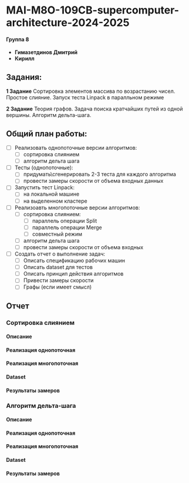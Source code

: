 # MAI-M8O-109CB-supercomputer-architecture-2024-2025

#### Группа 8

- **Гимазетдинов Дмитрий**
- **Кирилл**

## Задания:

**1 Задание**
Сортировка элементов массива по возрастанию чисел. Простое слияние.
Запуск теста Linpack в паралльном режиме

**2 Задание**
Теория графов. Задача поиска кратчайших путей из одной вершины. Алгоритм дельта-шага.

 ## Общий план работы:

- [ ] Реализовать однопоточные версии алгоритмов:
  - [ ] сортировка слиянием
  - [ ] алгоритм дельта шага
- [ ] Тесты (однопоточные):
  - [ ] придумать\сгенерировать 2-3 теста для каждого алгоритма
  - [ ] провести замеры скорости от объема входных данных
- [ ] Запустить тест Linpack:
  - [ ] на локальной машине
  - [ ] на выделенном кластере
- [ ] Реализоавть многопоточные версии алгоритмов:
  - [ ] сортировка слиянием:
    - [ ] параллель операции Split
    - [ ] параллель операции Merge
    - [ ] совместный режим
  - [ ] алгоритм дельта шага
  - [ ] провести замеры скорости от объема входных 
- [ ] Создать отчет о выполнение задач:
  - [ ] Описать спецификацию рабочих машин
  - [ ] Описать dataset для тестов
  - [ ] Описать принцип действия алгоритмов
  - [ ] Привести замеры скорости
  - [ ] Графы (если имеет смысл)

## Отчет

### Сортировка слиянием

#### Описание

#### Реализация однопоточная

#### Реализация многопоточная

#### Dataset

#### Результаты замеров



### Алгоритм дельта-шага

#### Описание

#### Реализация однопоточная

#### Реализация многопоточная

#### Dataset

#### Результаты замеров